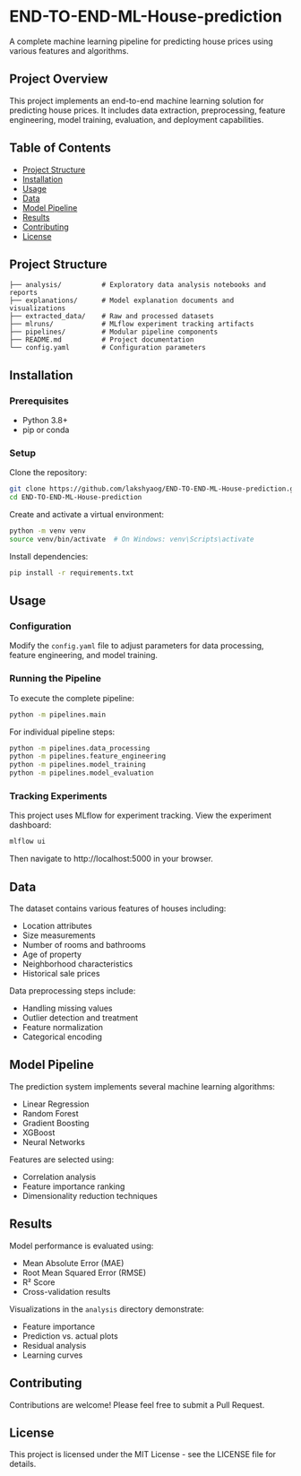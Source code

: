 # END-TO-END-ML-House-prediction

A complete machine learning pipeline for predicting house prices using various features and algorithms.

## Project Overview

This project implements an end-to-end machine learning solution for predicting house prices. It includes data extraction, preprocessing, feature engineering, model training, evaluation, and deployment capabilities.

## Table of Contents

- [Project Structure](#project-structure)
- [Installation](#installation)
- [Usage](#usage)
- [Data](#data)
- [Model Pipeline](#model-pipeline)
- [Results](#results)
- [Contributing](#contributing)
- [License](#license)

## Project Structure

```
├── analysis/          # Exploratory data analysis notebooks and reports
├── explanations/      # Model explanation documents and visualizations
├── extracted_data/    # Raw and processed datasets
├── mlruns/            # MLflow experiment tracking artifacts
├── pipelines/         # Modular pipeline components
├── README.md          # Project documentation
└── config.yaml        # Configuration parameters
```

## Installation

### Prerequisites

- Python 3.8+
- pip or conda

### Setup

Clone the repository:

```bash
git clone https://github.com/lakshyaog/END-TO-END-ML-House-prediction.git
cd END-TO-END-ML-House-prediction
```

Create and activate a virtual environment:

```bash
python -m venv venv
source venv/bin/activate  # On Windows: venv\Scripts\activate
```

Install dependencies:

```bash
pip install -r requirements.txt
```

## Usage

### Configuration

Modify the `config.yaml` file to adjust parameters for data processing, feature engineering, and model training.

### Running the Pipeline

To execute the complete pipeline:

```bash
python -m pipelines.main
```

For individual pipeline steps:

```bash
python -m pipelines.data_processing
python -m pipelines.feature_engineering
python -m pipelines.model_training
python -m pipelines.model_evaluation
```

### Tracking Experiments

This project uses MLflow for experiment tracking. View the experiment dashboard:

```bash
mlflow ui
```

Then navigate to http://localhost:5000 in your browser.

## Data

The dataset contains various features of houses including:
- Location attributes
- Size measurements
- Number of rooms and bathrooms
- Age of property
- Neighborhood characteristics
- Historical sale prices

Data preprocessing steps include:
- Handling missing values
- Outlier detection and treatment
- Feature normalization
- Categorical encoding

## Model Pipeline

The prediction system implements several machine learning algorithms:
- Linear Regression
- Random Forest
- Gradient Boosting
- XGBoost
- Neural Networks

Features are selected using:
- Correlation analysis
- Feature importance ranking
- Dimensionality reduction techniques

## Results

Model performance is evaluated using:
- Mean Absolute Error (MAE)
- Root Mean Squared Error (RMSE)
- R² Score
- Cross-validation results

Visualizations in the `analysis` directory demonstrate:
- Feature importance
- Prediction vs. actual plots
- Residual analysis
- Learning curves

## Contributing

Contributions are welcome! Please feel free to submit a Pull Request.

## License

This project is licensed under the MIT License - see the LICENSE file for details.
